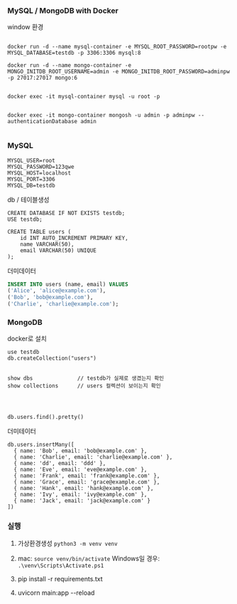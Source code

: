 ### MySQL / MongoDB with Docker
window 환경
```

docker run -d --name mysql-container -e MYSQL_ROOT_PASSWORD=rootpw -e MYSQL_DATABASE=testdb -p 3306:3306 mysql:8

docker run -d --name mongo-container -e MONGO_INITDB_ROOT_USERNAME=admin -e MONGO_INITDB_ROOT_PASSWORD=adminpw -p 27017:27017 mongo:6


docker exec -it mysql-container mysql -u root -p


docker exec -it mongo-container mongosh -u admin -p adminpw --authenticationDatabase admin


```


### MySQL
```
MYSQL_USER=root
MYSQL_PASSWORD=123qwe
MYSQL_HOST=localhost
MYSQL_PORT=3306
MYSQL_DB=testdb

```

db / 테이블생성
```
CREATE DATABASE IF NOT EXISTS testdb;
USE testdb;

CREATE TABLE users (
    id INT AUTO_INCREMENT PRIMARY KEY,
    name VARCHAR(50),
    email VARCHAR(50) UNIQUE
);
```



더미데이터

```sql
INSERT INTO users (name, email) VALUES
('Alice', 'alice@example.com'),
('Bob', 'bob@example.com'),
('Charlie', 'charlie@example.com');
```

### MongoDB

docker로 설치

```
use testdb
db.createCollection("users")


show dbs              // testdb가 실제로 생겼는지 확인
show collections      // users 컬렉션이 보이는지 확인




db.users.find().pretty()
```


더미테이터

```
db.users.insertMany([
  { name: 'Bob', email: 'bob@example.com' },
  { name: 'Charlie', email: 'charlie@example.com' },
  { name: 'dd', email: 'ddd' },
  { name: 'Eve', email: 'eve@example.com' },
  { name: 'Frank', email: 'frank@example.com' },
  { name: 'Grace', email: 'grace@example.com' },
  { name: 'Hank', email: 'hank@example.com' },
  { name: 'Ivy', email: 'ivy@example.com' },
  { name: 'Jack', email: 'jack@example.com' }
])

```

### 실행

1. 가상환경생성 `python3 -m venv venv`

2. mac: `source venv/bin/activate`  Windows일 경우: `.\venv\Scripts\Activate.ps1`

3. pip install -r requirements.txt

4. uvicorn main:app --reload